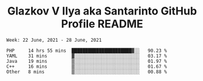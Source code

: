 <h1 align="center">Glazkov V Ilya aka Santarinto GitHub Profile README</h1>

<!--START_SECTION:waka-->
```text
Week: 22 June, 2021 - 28 June, 2021

PHP     14 hrs 55 mins  ██████████████████████▓░░   90.23 % 
YAML    31 mins         ▓░░░░░░░░░░░░░░░░░░░░░░░░   03.17 % 
Java    19 mins         ▒░░░░░░░░░░░░░░░░░░░░░░░░   01.97 % 
C++     16 mins         ▒░░░░░░░░░░░░░░░░░░░░░░░░   01.67 % 
Other   8 mins          ▒░░░░░░░░░░░░░░░░░░░░░░░░   00.88 % 
```
<!--END_SECTION:waka-->